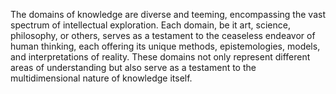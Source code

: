 

The domains of knowledge are diverse and teeming, encompassing the vast spectrum of intellectual exploration. Each domain, be it art, science, philosophy, or others, serves as a testament to the ceaseless endeavor of human thinking, each offering its unique methods, epistemologies, models, and interpretations of reality. These domains not only represent different areas of understanding but also serve as a testament to the multidimensional nature of knowledge itself.

